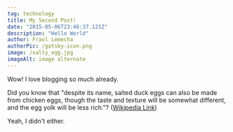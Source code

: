 ```yaml
---
tag: technology
title: My Second Post!
date: "2015-05-06T23:46:37.121Z"
description: "Hello World"
author: Fraol Lemecha
authorPic: /gatsby-icon.png
image: /salty_egg.jpg
imageAlt: image alternate
---
```


Wow! I love blogging so much already.

Did you know that "despite its name, salted duck eggs can also be made from
chicken eggs, though the taste and texture will be somewhat different, and the
egg yolk will be less rich."?
([Wikipedia Link](https://en.wikipedia.org/wiki/Salted_duck_egg))

Yeah, I didn't either.
